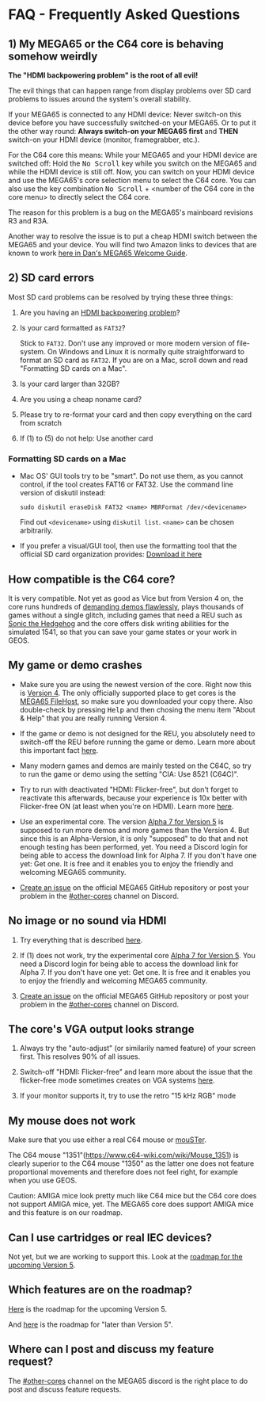 # FAQ - Frequently Asked Questions

## 1) My MEGA65 or the C64 core is behaving somehow weirdly

**The "HDMI backpowering problem" is the root of all evil!**

The evil things that can happen range from display problems over SD card
problems to issues around the system's overall stability.

If your MEGA65 is connected to any HDMI device: Never switch-on this device
before you have successfully switched-on your MEGA65. Or to put it the other
way round: **Always switch-on your MEGA65 first** and **THEN** switch-on your
HDMI device (monitor, framegrabber, etc.).

For the C64 core this means: While your MEGA65 and your HDMI device are
switched off: Hold the <kbd>No Scroll</kbd> key while you switch on the MEGA65 
and while the HDMI device is still off. Now, you can switch on your HDMI
device and use the MEGA65's core selection menu to select the C64 core. You
can also use the key combination <kbd>No Scroll</kbd> + &lt;number of the
C64 core in the core menu&gt; to directly select the C64 core.

The reason for this problem is a bug on the MEGA65's mainboard revisions R3
and R3A.

Another way to resolve the issue is to put a cheap HDMI switch between the
MEGA65 and your device. You will find two Amazon links to devices that are
known to work
[here in Dan's MEGA65 Welcome Guide](https://dansanderson.com/mega65/welcome/hardware-issues.html?highlight=hdmi#failure-to-boot-and-keyboard-lights-glow-when-off).

## 2) SD card errors

Most SD card problems can be resolved by trying these three things:

1. Are you having an [HDMI backpowering problem](https://github.com/MJoergen/C64MEGA65/new/master#1-my-mega65-or-the-c64-core-is-behaving-somehow-weirdly)?

2. Is your card formatted as `FAT32`?
   
   Stick to `FAT32`. Don't use any improved or more modern version of
   file-system. On Windows and Linux it is normally quite
   straightforward to format an SD card as `FAT32`. If you are on a
   Mac, scroll down and read "Formatting SD cards on a Mac". 

3. Is your card larger than 32GB?

4. Are you using a cheap noname card?

5. Please try to re-format your card and then copy everything on the card from scratch

6. If (1) to (5) do not help: Use another card

### Formatting SD cards on a Mac

* Mac OS' GUI tools try to be "smart". Do not use them, as you cannot
  control, if the tool creates FAT16 or FAT32. Use the command line
  version of diskutil instead:

  `sudo diskutil eraseDisk FAT32 <name> MBRFormat /dev/<devicename>`

  Find out `<devicename>` using `diskutil list`. `<name>` can be chosen
  arbitrarily.

* If you prefer a visual/GUI tool, then use the formatting tool that the
  official SD card organization provides:
  [Download it here](https://www.sdcard.org/downloads/formatter/sd-memory-card-formatter-for-mac-download/)

## How compatible is the C64 core?

It is very compatible. Not yet as good as Vice but from Version 4 on, the
core runs hundreds of
[demanding demos flawlessly](https://github.com/MJoergen/C64MEGA65/blob/master/tests/demos.md),
plays thousands of games without a single glitch, including games that need
a REU such as
[Sonic the Hedgehog](https://csdb.dk/release/?id=212523)
and the core offers disk writing abilities for the simulated 1541, so
that you can save your game states or your work in GEOS.

## My game or demo crashes

* Make sure you are using the newest version of the core. Right now this is
  [Version 4](https://files.mega65.org?id=896a012f-59e4-456c-b91f-7e989b958241).
  The only officially supported place to get cores is the
  [MEGA65 FileHost](https://files.mega65.org?id=896a012f-59e4-456c-b91f-7e989b958241),
  so make sure you downloaded your copy there.
  Also double-check by pressing <kbd>Help</kbd> and then chosing the menu
  item "About & Help" that you are really running Version 4.
  
* If the game or demo is not designed for the REU, you absolutely need to
  switch-off the REU before running the game or demo. Learn more about this
  important fact
  [here](https://github.com/MJoergen/C64MEGA65#512-kb-ram-expansion-unit-1750-reu).
  
* Many modern games and demos are mainly tested on the C64C, so try to run the
  game or demo using the setting "CIA: Use 8521 (C64C)".

* Try to run with deactivated "HDMI: Flicker-free", but don't forget to
  reactivate this afterwards, because your experience is 10x better with
  Flicker-free ON (at least when you're on HDMI). Learn more
  [here](https://github.com/MJoergen/C64MEGA65#compatibility).
  
* Use an experimental core. The version
  [Alpha 7 for Version 5](https://discord.com/channels/719326990221574164/794775503818588200/1064498334515068958)
  is supposed to run more demos and more games than the Version 4. But since
  this is an Alpha-Version, it is only "supposed" to do that and not enough
  testing has been performed, yet. You need a Discord login for being able
  to access the download link for Alpha 7. If you don't have one yet: Get one.
  It is free and it enables you to enjoy the friendly and welcoming MEGA65
  community.
  
* [Create an issue](https://github.com/MJoergen/C64MEGA65/issues/new/choose)
  on the official MEGA65 GitHub repository or post your problem in the
  [#other-cores](https://discord.com/channels/719326990221574164/794775503818588200)
  channel on Discord.

## No image or no sound via HDMI

1. Try everything that is described
   [here](https://github.com/MJoergen/C64MEGA65#hdmi-compatibility).

2. If (1) does not work, try the experimental core
   [Alpha 7 for Version 5](https://discord.com/channels/719326990221574164/794775503818588200/1064498334515068958).
   You need a Discord login for being able to access the download link for
   Alpha 7. If you don't have one yet: Get one. It is free and it enables you
   to enjoy the friendly and welcoming MEGA65 community.
   
3. [Create an issue](https://github.com/MJoergen/C64MEGA65/issues/new/choose)
   on the official MEGA65 GitHub repository or post your problem in the
   [#other-cores](https://discord.com/channels/719326990221574164/794775503818588200)
   channel on Discord.

## The core's VGA output looks strange

1. Always try the "auto-adjust" (or similarily named feature) of your screen
   first. This resolves 90% of all issues.
   
2. Switch-off "HDMI: Flicker-free" and learn more about the issue
   that the flicker-free mode sometimes creates on VGA systems
   [here](https://github.com/MJoergen/C64MEGA65#important-advice-for-users-of-analog-vga-and-retro-15-khz-rgb-over-vga).
   
3. If your monitor supports it, try to use the retro "15 kHz RGB" mode

## My mouse does not work

Make sure that you use either a real C64 mouse or
[mouSTer](https://retrohax.net/shop/modulesandparts/mouster/).

The
C64 mouse "1351"(https://www.c64-wiki.com/wiki/Mouse_1351)
is clearly superior to the C64 mouse "1350" as the latter one does not feature
proportional movements and therefore does not feel right, for example when you
use GEOS.

Caution: AMIGA mice look pretty much like C64 mice but the C64 core does not
support AMIGA mice, yet. The MEGA65 core does support AMIGA mice and this
feature is on our roadmap.

## Can I use cartridges or real IEC devices?

Not yet, but we are working to support this. Look at the
[roadmap for the upcoming Version 5](https://github.com/MJoergen/C64MEGA65/blob/develop/VERSIONS.md).

## Which features are on the roadmap?

[Here](https://github.com/MJoergen/C64MEGA65/blob/develop/VERSIONS.md) is the
roadmap for the upcoming Version 5.

And
[here](https://github.com/MJoergen/C64MEGA65/blob/develop/ROADMAP.md)
is the roadmap for "later than Version 5".

## Where can I post and discuss my feature request?

The
[#other-cores](https://discord.com/channels/719326990221574164/794775503818588200)
channel on the MEGA65 discord is the right place to do post and
discuss feature requests.
